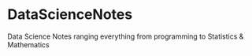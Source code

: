 # DataScienceNotes
Data Science Notes ranging everything from programming to Statistics &amp; Mathematics
